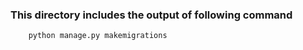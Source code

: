 ### This directory includes the output of following command

```shell
    python manage.py makemigrations
```